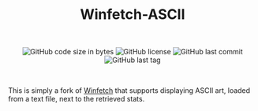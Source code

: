 <h1 align="center">Winfetch-ASCII</h3>

<br />
<p align="center">
<img alt="GitHub code size in bytes" src="https://img.shields.io/github/languages/code-size/srensamblador/winfetch-ascii.svg">
<img alt="GitHub license" src="https://img.shields.io/github/license/srensamblador/winfetch-ascii.svg">
<img alt="GitHub last commit" src="https://img.shields.io/github/last-commit/srensamblador/winfetch-ascii.svg">
<img alt="GitHub last tag" src="https://img.shields.io/github/tag/srensamblador/winfetch-ascii.svg">
</p>

<br />

This is simply a fork of [Winfetch]() that supports displaying ASCII art, loaded from a text file, next to the retrieved stats.
